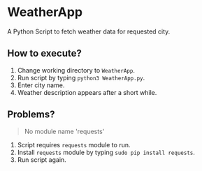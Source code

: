 # WeatherApp
A Python Script to fetch weather data for requested city.

## How to execute?
1. Change working directory to `WeatherApp`.
2. Run script by typing `python3 WeatherApp.py`.
3. Enter city name.
4. Weather description appears after a short while.

## Problems?
> No module name 'requests'
1. Script requires `requests` module to run.
2. Install `requests` module by typing `sudo pip install requests`.
3. Run script again.
